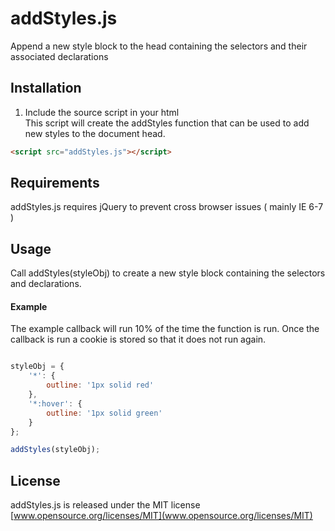 # addStyles.js
Append a new style block to the head containing the selectors and their associated declarations <br>

## Installation
1. Include the source script in your html <br>
This script will create the addStyles function that can be used to add new styles to the document head.
```html
<script src="addStyles.js"></script>
```

## Requirements
addStyles.js requires jQuery to prevent cross browser issues ( mainly IE 6-7 )

## Usage
Call addStyles(styleObj) to create a new style block containing the selectors and declarations. <br>
   
#### Example
The example callback will run 10% of the time the function is run.
Once the callback is run a cookie is stored so that it does not run again.
```js

styleObj = {
    '*': {
        outline: '1px solid red'
    },
    '*:hover': {
        outline: '1px solid green'
    }
};

addStyles(styleObj);

```

## License 
addStyles.js is released under the MIT license <br>
[www.opensource.org/licenses/MIT](www.opensource.org/licenses/MIT)
